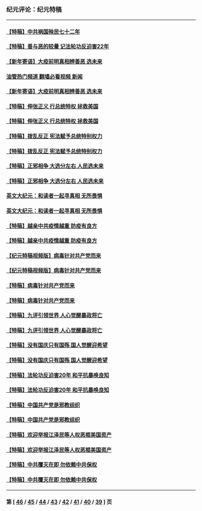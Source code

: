 ### 纪元评论：纪元特稿
---
#### [【特稿】中共祸国殃民七十二年](../../pages/nsc424/n13272607.md?03250330) 
#### [【特稿】善与恶的较量 记法轮功反迫害22年](../../pages/nsc424/n13086597.md?03250330) 
#### [【新年寄语】大疫前明真相辨善恶 选未来](../../pages/nsc424/n12660855.md?03250330) 
#### [油管热门频道 翻墙必看视频 新闻](ok?03250330)
#### [【新年寄语】大疫前明真相辨善恶 选未来](../../pages/nsc424/n12660855.md?03250330) 
#### [【特稿】伸张正义 行总统特权 拯救美国](../../pages/nsc424/n12616806.md?03250330) 
#### [【特稿】伸张正义 行总统特权 拯救美国](../../pages/nsc424/n12616806.md?03250330) 
#### [【特稿】拨乱反正 宪法赋予总统特别权力](../../pages/nsc424/n12598306.md?03250330) 
#### [【特稿】拨乱反正 宪法赋予总统特别权力](../../pages/nsc424/n12598306.md?03250330) 
#### [【特稿】正邪相争 大选分左右 人民选未来](../../pages/nsc424/n12545208.md?03250330) 
#### [【特稿】正邪相争 大选分左右 人民选未来](../../pages/nsc424/n12545208.md?03250330) 
#### [英文大纪元：和读者一起寻真相 无所畏惧](../../pages/nsc424/n12542027.md?03250330) 
#### [英文大纪元：和读者一起寻真相 无所畏惧](../../pages/nsc424/n12542027.md?03250330) 
#### [【特稿】越亲中共疫情越重 防疫有良方](../../pages/nsc424/n12042989.md?03250330) 
#### [【特稿】越亲中共疫情越重 防疫有良方](../../pages/nsc424/n12042989.md?03250330) 
#### [【纪元特稿视频版】病毒针对共产党而来](../../pages/nsc424/n11977328.md?03250330) 
#### [【纪元特稿视频版】病毒针对共产党而来](../../pages/nsc424/n11977328.md?03250330) 
#### [【特稿】病毒针对共产党而来](../../pages/nsc424/n11928818.md?03250330) 
#### [【特稿】病毒针对共产党而来](../../pages/nsc424/n11928818.md?03250330) 
#### [【特稿】九评引领世界 人心觉醒暴政将亡](../../pages/nsc424/n11660496.md?03250330) 
#### [【特稿】九评引领世界 人心觉醒暴政将亡](../../pages/nsc424/n11660496.md?03250330) 
#### [【特稿】没有国庆只有国殇 国人觉醒迎希望](../../pages/nsc424/n11549354.md?03250330) 
#### [【特稿】没有国庆只有国殇 国人觉醒迎希望](../../pages/nsc424/n11549354.md?03250330) 
#### [【特稿】法轮功反迫害20年 和平抗暴唤良知](../../pages/nsc424/n11389135.md?03250330) 
#### [【特稿】法轮功反迫害20年 和平抗暴唤良知](../../pages/nsc424/n11389135.md?03250330) 
#### [【特稿】中国共产党是邪教组织](../../pages/nsc424/n11355551.md?03250330) 
#### [【特稿】中国共产党是邪教组织](../../pages/nsc424/n11355551.md?03250330) 
#### [【特稿】欢迎举报江泽民等人权恶棍美国资产](../../pages/nsc424/n11303040.md?03250330) 
#### [【特稿】欢迎举报江泽民等人权恶棍美国资产](../../pages/nsc424/n11303040.md?03250330) 
#### [【特稿】中共覆灭在即 勿依赖中共保权](../../pages/nsc424/n11278510.md?03250330) 
#### [【特稿】中共覆灭在即 勿依赖中共保权](../../pages/nsc424/n11278510.md?03250330) 

---
#### 第 [ [46](./46.md?03250330) / [45](./45.md?03250330) / [44](./44.md?03250330) / [43](./43.md?03250330) / [42](./42.md?03250330) / [41](./41.md?03250330) / [40](./40.md?03250330) / [39](./39.md?03250330) ] 页

